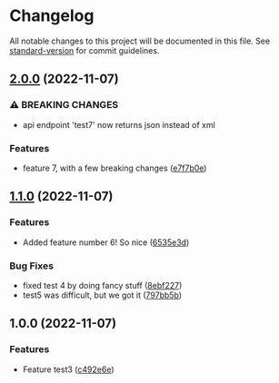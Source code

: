 # Changelog

All notable changes to this project will be documented in this file. See [standard-version](https://github.com/conventional-changelog/standard-version) for commit guidelines.

## [2.0.0](https://github.com/mastermindzh/conventional-commits-showcase/compare/v1.1.0...v2.0.0) (2022-11-07)


### ⚠ BREAKING CHANGES

* api endpoint 'test7' now returns json instead of xml

### Features

* feature 7, with a few breaking changes ([e7f7b0e](https://github.com/mastermindzh/conventional-commits-showcase/commits/e7f7b0e409ad64f3158b38e11de51213ec2616c9))

## [1.1.0](https://github.com/mastermindzh/conventional-commits-showcase/compare/v1.0.0...v1.1.0) (2022-11-07)


### Features

* Added feature number 6! So nice ([6535e3d](https://github.com/mastermindzh/conventional-commits-showcase/commits/6535e3dc2e481a2143e4816f38b8d5c5bb764e0b))


### Bug Fixes

* fixed test 4 by doing fancy stuff ([8ebf227](https://github.com/mastermindzh/conventional-commits-showcase/commits/8ebf227388b32277446a4440efc4c297747c1b2f))
* test5 was difficult, but we got it ([797bb5b](https://github.com/mastermindzh/conventional-commits-showcase/commits/797bb5b79b6b64ad19c3c1dfd3924813f9b25c97))

## 1.0.0 (2022-11-07)


### Features

* Feature test3 ([c492e6e](https://github.com/mastermindzh/conventional-commits-showcase/commits/c492e6e6f2eec7af4831934e4d4d6892073001dd))
